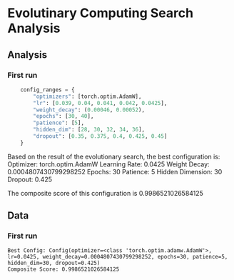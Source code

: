 # Evolutinary Computing Search Analysis

## Analysis

### First run

```python
    config_ranges = {
        "optimizers": [torch.optim.AdamW],
        "lr": [0.039, 0.04, 0.041, 0.042, 0.0425],
        "weight_decay": (0.00046, 0.00052),
        "epochs": [30, 40],
        "patience": [5],
        "hidden_dim": [28, 30, 32, 34, 36],
        "dropout": [0.35, 0.375, 0.4, 0.425, 0.45]
    }
```

Based on the result of the evolutionary search, the best configuration is:
Optimizer: torch.optim.AdamW
Learning Rate: 0.0425
Weight Decay: 0.0004807430799298252
Epochs: 30
Patience: 5
Hidden Dimension: 30
Dropout: 0.425

The composite score of this configuration is 0.9986521026584125

## Data

### First run

```text
Best Config: Config(optimizer=<class 'torch.optim.adamw.AdamW'>, lr=0.0425, weight_decay=0.0004807430799298252, epochs=30, patience=5, hidden_dim=30, dropout=0.425)
Composite Score: 0.9986521026584125
```
